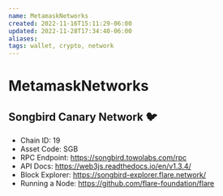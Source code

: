```yaml
---
name: MetamaskNetworks
created: 2022-11-16T15:11:29-06:00
updated: 2022-11-28T17:34:40-06:00
aliases: 
tags: wallet, crypto, network
---
```

# MetamaskNetworks

## Songbird Canary Network 🐦

- Chain ID: 19
- Asset Code: SGB
- RPC Endpoint: https://songbird.towolabs.com/rpc
- API Docs: https://web3js.readthedocs.io/en/v1.3.4/
- Block Explorer: https://songbird-explorer.flare.network/
- Running a Node: https://github.com/flare-foundation/flare
